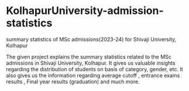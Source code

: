 # KolhapurUniversity-admission-statistics
summary statistics of MSc admissions(2023-24) for Shivaji University, Kolhapur


The given project explains the summary statistics related to the MSc admissions in Shivaji University, Kolhapur.
It gives us valuable insights regarding the distribution of students on basis of category, gender, etc.
It also gives us the information regarding average cutoff , entrance exams results , Final year results (graduation) and much more.
